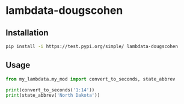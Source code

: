 # lambdata-dougscohen

## Installation

```sh
pip install -i https://test.pypi.org/simple/ lambdata-dougscohen
```

## Usage

```py
from my_lambdata.my_mod import convert_to_seconds, state_abbrev

print(convert_to_seconds('1:14'))
print(state_abbrev('North Dakota'))
```